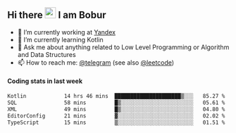 ## Hi there <img src="https://media.giphy.com/media/hvRJCLFzcasrR4ia7z/giphy.gif" width="25px" height="25px"> I am Bobur

- 💼 I’m currently working at [Yandex](https://yandex.ru/)
- 🌱 I’m currently learning Kotlin
- 💬 Ask me about anything related to Low Level Programming or Algorithm and Data Structures
- 📫 How to reach me: [@telegram](https://t.me/octoant) (see also [@leetcode](https://leetcode.com/octoant/))    

#### Coding stats in last week

<!--START_SECTION:waka-->

```txt
Kotlin            14 hrs 46 mins  █████████████████████▒░░░   85.27 %
SQL               58 mins         █▒░░░░░░░░░░░░░░░░░░░░░░░   05.61 %
XML               49 mins         █▒░░░░░░░░░░░░░░░░░░░░░░░   04.80 %
EditorConfig      21 mins         ▓░░░░░░░░░░░░░░░░░░░░░░░░   02.02 %
TypeScript        15 mins         ▒░░░░░░░░░░░░░░░░░░░░░░░░   01.51 %
```

<!--END_SECTION:waka-->
